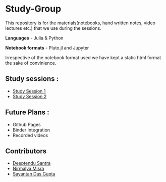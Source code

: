 # Study-Group

This repository is for the materials(notebooks, hand written notes, video lectures etc.) that we use during the sessions.

**Languages** - Julia & Python

**Notebook formats** - Pluto.jl and Jupyter

Irrespective of the notebook format used we have kept a static html format the sake of convinience.

## Study sessions :
- [Study Session 1](/Study_Session_1/)
- [Study Session 2](/Study_Session_2/)

## Future Plans :
- Github Pages
- Binder Integration
- Recorded videos
## Contributors
- [Deeptendu Santra](https://github.com/Dsantra92)
- [Nirmalya Misra](https://github.com/nirmalya8)
- [Sayantan Das Gupta](https://github.com/Arka2001)

